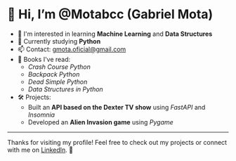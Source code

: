 # 👋 Hi, I’m @Motabcc (Gabriel Mota)

- 👀 I'm interested in learning **Machine Learning** and **Data Structures**
- 🌱 Currently studying **Python**
- 📫 Contact: gmota.oficial@gmail.com
- 📖 Books I've read:
  - *Crash Course Python*
  - *Backpack Python*
  - *Dead Simple Python*
  - *Data Structures in Python*
- 🛠️ Projects:
  - Built an **API based on the Dexter TV show** using *FastAPI* and *Insomnia*
  - Developed an **Alien Invasion game** using *Pygame*

---

Thanks for visiting my profile! Feel free to check out my projects or connect with me on [LinkedIn](https://www.linkedin.com/in/gabriel-mota1511). 🚀
